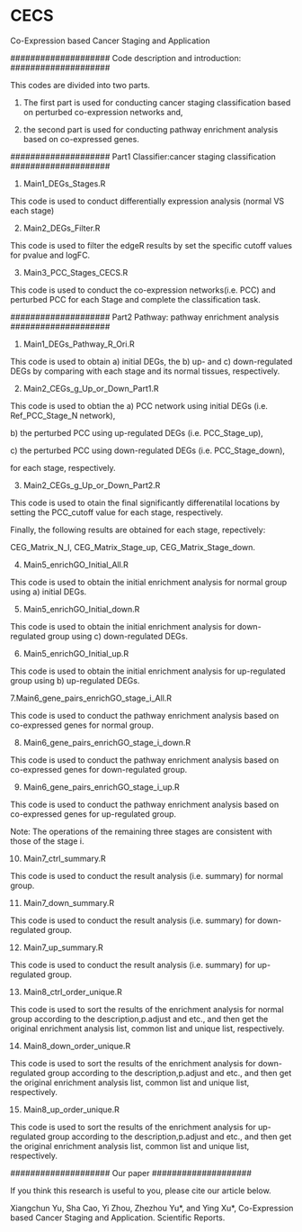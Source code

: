 # CECS
Co-Expression based Cancer Staging and Application


#################### Code description and introduction: ####################

This codes are divided into two parts. 

1) The first part is used for conducting cancer staging classification based on perturbed co-expression networks and,

2) the second part is used for conducting pathway enrichment analysis based on co-expressed genes.


#################### Part1 Classifier:cancer staging classification ####################

1. Main1_DEGs_Stages.R

This code is used to conduct differentially expression analysis (normal VS each stage)

2. Main2_DEGs_Filter.R

This code is used to filter the edgeR results by set the specific cutoff values for pvalue and logFC.

3. Main3_PCC_Stages_CECS.R

This code is used to conduct the co-expression networks(i.e. PCC) and perturbed PCC for each Stage and complete the classification task.


#################### Part2 Pathway: pathway enrichment analysis ####################

1. Main1_DEGs_Pathway_R_Ori.R

This code is used to obtain a) initial DEGs, the b) up- and c) down-regulated DEGs by comparing with each stage and its normal tissues, respectively.

2. Main2_CEGs_g_Up_or_Down_Part1.R

This code is used to obtian the 
a) PCC network using initial DEGs (i.e. Ref_PCC_Stage_N network), 

b) the perturbed PCC using up-regulated DEGs (i.e.  PCC_Stage_up), 

c) the perturbed PCC using down-regulated DEGs (i.e. PCC_Stage_down), 

for each stage, respectively.

3. Main2_CEGs_g_Up_or_Down_Part2.R

This code is used to otain the final significantly differenatilal locations by setting the PCC_cutoff value for each stage, respectively.

Finally, the following results are obtained for each stage, repectively:

CEG_Matrix_N_I, CEG_Matrix_Stage_up, CEG_Matrix_Stage_down.

4. Main5_enrichGO_Initial_All.R

This code is used to obtain the initial enrichment analysis for normal group using a) initial DEGs.

5. Main5_enrichGO_Initial_down.R

This code is used to obtain the initial enrichment analysis for down-regulated group using c) down-regulated DEGs.

6. Main5_enrichGO_Initial_up.R

This code is used to obtain the initial enrichment analysis for up-regulated group using b) up-regulated DEGs.

7.Main6_gene_pairs_enrichGO_stage_i_All.R

This code is used to conduct the pathway enrichment analysis based on co-expressed genes for normal group.

8. Main6_gene_pairs_enrichGO_stage_i_down.R

This code is used to conduct the pathway enrichment analysis based on co-expressed genes for down-regulated group.

9. Main6_gene_pairs_enrichGO_stage_i_up.R

This code is used to conduct the pathway enrichment analysis based on co-expressed genes for up-regulated group.

Note: The operations of the remaining three stages are consistent with those of the stage i.

10. Main7_ctrl_summary.R

This code is used to conduct the result analysis (i.e. summary) for normal group.

11. Main7_down_summary.R

This code is used to conduct the result analysis (i.e. summary) for down-regulated group.

12. Main7_up_summary.R

This code is used to conduct the result analysis (i.e. summary) for up-regulated group.

13. Main8_ctrl_order_unique.R

This code is used to sort the results of the enrichment analysis for normal group according to the description,p.adjust and etc., and then get the original enrichment analysis list, common list and unique list, respectively.

14. Main8_down_order_unique.R

This code is used to sort the results of the enrichment analysis for down-regulated group according to the description,p.adjust and etc., and then get the original enrichment analysis list, common list and unique list, respectively.

15. Main8_up_order_unique.R

This code is used to sort the results of the enrichment analysis for up-regulated group according to the description,p.adjust and etc., and then get the original enrichment analysis list, common list and unique list, respectively.


#################### Our paper ####################

If you think this research is useful to you, please cite our article below.

Xiangchun Yu, Sha Cao, Yi Zhou, Zhezhou Yu*, and Ying Xu*, Co-Expression based Cancer Staging and Application. Scientific Reports.








